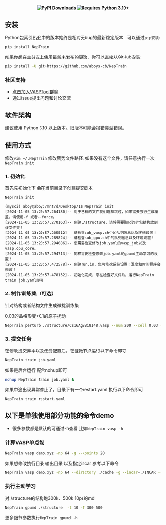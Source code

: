  

<h4 align="center">

 
[![PyPI Downloads](https://img.shields.io/pypi/dm/NepTrain?logo=pypi&logoColor=white&color=blue&label=PyPI)](https://pypi.org/project/NepTrain)
[![Requires Python 3.10+](https://img.shields.io/badge/Python-3.10+-blue.svg?logo=python&logoColor=white)](https://python.org/downloads)
 
</h4>

 
[pull request]: https://github.com/aboys-cb/NepTrain/pulls
[github issue]: https://github.com/aboys-cb/NepTrain/issues
[github discussion]: https://github.com/aboys-cb/NepTrain/discussions

 
## 安装

Python包索引[PyPI]中的版本始终是相对无bug的最新稳定版本，可以通过`pip安装`:

[pypi]: https://pypi.org/project/NepTrain

```sh
pip install NepTrain
```

如果你想在主分支上使用最新未发布的更改，你可以直接从GitHub安装:

```sh
pip install -U git+https://github.com/aboys-cb/NepTrain
```
### 社区支持

- [点击加入VASPTool群聊](https://qm.qq.com/q/wPDQYHMhyg)
- 通过issue提出问题和讨论交流

## 软件架构

建议使用 Python 3.10 以上版本。旧版本可能会报错类型错误。


 
## 使用方式

修改`vim ~/.NepTrain` 修改赝势文件路径,
如果没有这个文件，请任意执行一次`NepTrain init`

### 1. 初始化
首先先初始化下 会在当前目录下创建提交脚本
```sh
NepTrain init
```
```shell
(mysci) aboy@aboy:/mnt/d/Desktop/1$ NepTrain init
[2024-11-05 13:20:57.264180]-- 对于已有的文件我们选择跳过，如果需要强行生成覆盖，请使用-f 或者--force。
[2024-11-05 13:20:57.270163]-- 创建./structure，请将需要跑md的扩包结构放到该文件夹！
[2024-11-05 13:20:57.285512]-- 请检查sub_vasp.sh中的队列信息以及环境设置！
[2024-11-05 13:20:57.289824]-- 请检查sub_gpu.sh中的队列信息以及环境设置！
[2024-11-05 13:20:57.294086]-- 您需要检查修改job.yaml的vasp_job以及vasp.cpu_core。
[2024-11-05 13:20:57.294713]-- 同样需要检查修改job.yaml的gpumd主动学习的设置！
[2024-11-05 13:20:57.472578]-- 创建run.in，您可修改系综设置！温度和时间程序会修改！
[2024-11-05 13:20:57.478132]-- 初始化完成，您在检查好文件后，运行NepTrain train job.yaml即可
```
### 2. 制作训练集（可选）
针对结构或者结构文件生成微扰训练集

0.03的晶格形变+0.1的原子扰动
```sh
NepTrain perturb ./structure/Cs16Ag8Bi8I48.vasp --num 200 --cell 0.03 -d 0.1 -o train.xyz
```
### 3. 提交任务
在修改提交脚本以及任务配置后，在登陆节点运行以下命令即可
```sh
NepTrain train job.yaml
```
如果是后台运行 配合nohup即可
```sh
nohup NepTrain train job.yaml &
```
如果中途出现异常停止了，目录下有一个restart.yaml 执行以下命令即可
```sh
NepTrain train restart.yaml
```
## 以下是单独使用部分功能的命令demo
- 很多参数都是默认的可通过-h查看  比如`NepTrain vasp -h`

### 计算VASP单点能

```sh
NepTrain vasp demo.xyz -np 64 -g --kpoints 20  
```
如果想修改执行目录 输出目录 以及指定incar 参考以下命令
```sh
NepTrain vasp demo.xyz -np 64 --directory ./cache -g --incar=./INCAR --kpoints 20 -o ./result/result.xyz
```
 
### 执行主动学习
对./structure的结构跑300k、500k 10ps的md
```sh
NepTrain gpumd ./structure  -t 10 -T 300 500
```
更多细节参数执行`NepTrain gpumd -h`